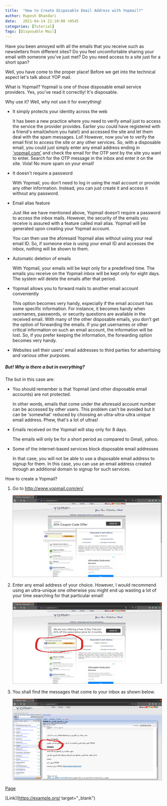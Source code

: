```yaml
---
title:  "How to Create Disposable Email Address with Yopmail?"
author: Rupesh Bhandari
date:   2021-04-14 22:10:00 +0545
categories: [Tutorial] 
Tags: [Disposable Mail] 
---
```


Have you been annoyed with all the emails that you receive such as newsletters from different sites? Do you feel uncomfortable sharing your email with someone you've just met? Do you need access to a site just for a short span?

Well, you have come to the proper place! Before we get into the technical aspect let's talk about YOP mail.

What is Yopmail?
Yopmail is one of those disposable email service providers. Yes, you've read it correctly! It's disposable.

Why use it?
Well, why not use it for everything!

- It simply protects your identity across the web

    It has been a new practice where you need to verify email just to access the service the provider provides. Earlier you could have registered with a friend's email(whom you hate!) and accessed the site and let them deal with the spam messages. Lol! However, now you've to verify the email first to access the site or any other services. So, with a disposable email, you could just simply enter any email address ending in ['yopmail.com'](http://www.yopmail.com/en/) and check the email for the OTP sent by the site you want to enter. Search for the OTP message in the inbox and enter it on the site. Vola! No more spam on your email!
- It doesn't require a password

    With Yopmail, you don’t need to log in using the mail account or provide any other information. Instead, you can just create it and access it without any password.

- Email alias feature

    Just like we have mentioned above, Yopmail doesn’t require a password to access the inbox mails. However, the security of the emails you receive is assured with a feature called mail alias. Yopmail will be generated upon creating your Yopmail account.

    You can then use the aforesaid Yopmail alias without using your real email ID. So, if someone else is using your email ID and accesses the inbox, nothing will be shown to them.

- Automatic deletion of emails

    With Yopmail, your emails will be kept only for a predefined time. The emails you receive on the Yopmail inbox will be kept only for eight days. The system will delete the emails after that period.

- Yopmail allows you to forward mails to another email account conveniently

    This option becomes very handy, especially if the email account has some specific information. For instance, it becomes handy when usernames, passwords, or security questions are available in the received email. With many of the other disposable emails, you don’t get the option of forwarding the emails. If you get usernames or other critical information on such an email account, the information will be lost. So, if you prefer keeping the information, the forwarding option becomes very handy.

- Websites sell their users’ email addresses to third parties for advertising and various other purposes.

##### But! Why is there a but in everything?

The but in this case are:

- You should remember is that Yopmail (and other disposable email accounts) are not protected.

    In other words, emails that come under the aforesaid account number can be accessed by other users. This problem can't be avoided but it can be 'somewhat' reduced by choosing an ultra-ultra-ultra unique email address. Phew, that's a lot of ultras!
- Emails received on the Yopmail will stay only for 8 days.

    The emails will only be for a short period as compared to Gmail, yahoo.

- Some of the internet-based services block disposable email addresses

    In that case, you will not be able to use a disposable email address to signup for them. In this case, you can use an email address created through an additional domain to signup for such services.

How to create a Yopmail?

1. Go to <a href="http://www.yopmail.com/en/" target="_blank"><http://www.yopmail.com/en/></a>

    ![Step 1, Home Page](/assets/img/Yopmail/1.png)

2. Enter any email address of your choice. However, I would recommend using an ultra-unique one otherwise you might end up wasting a lot of your time searching for that particular email!

    ![Step 2, Email Bar](/assets/img/Yopmail/2.png)

3. You shall find the messages that come to your inbox as shown below.

    ![Step 3, Inbox](/assets/img/Yopmail/3.png)

[Page](http://www.yopmail.com/en/?target=_blank)

[Link](<https://example.org/> target="_blank")

